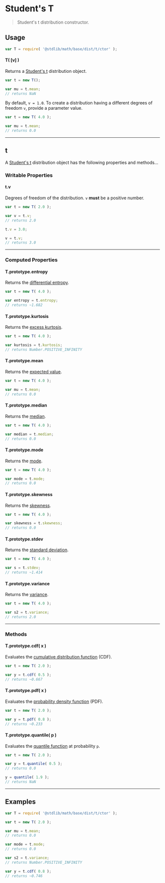 # Student's T

> Student's t distribution constructor.


<!-- Section to include introductory text. Make sure to keep an empty line after the intro `section` element and another before the `/section` close. -->

<section class="intro">

</section>

<!-- /.intro -->

<!-- Package usage documentation. -->

<section class="usage">

## Usage

``` javascript
var T = require( '@stdlib/math/base/dist/t/ctor' );
```

#### T( \[v\] )

Returns a [Student's t][t-distribution] distribution object.

``` javascript
var t = new T();

var mu = t.mean;
// returns NaN
```

By default, `v = 1.0`. To create a distribution having a different degrees of freedom `v`, provide a parameter value.

``` javascript
var t = new T( 4.0 );

var mu = t.mean;
// returns 0.0
```

---

## t

A [Student's t][t-distribution] distribution object has the following properties and methods...

### Writable Properties

#### t.v

Degrees of freedom of the distribution. `v` __must__ be a positive number.

``` javascript
var t = new T( 2.0 );

var v = t.v;
// returns 2.0

t.v = 3.0;

v = t.v;
// returns 3.0
```

---

### Computed Properties

#### T.prototype.entropy

Returns the [differential entropy][entropy].

``` javascript
var t = new T( 4.0 );

var entropy = t.entropy;
// returns ~1.682
```

#### T.prototype.kurtosis

Returns the [excess kurtosis][kurtosis].

``` javascript
var t = new T( 4.0 );

var kurtosis = t.kurtosis;
// returns Number.POSITIVE_INFINITY
```

#### T.prototype.mean

Returns the [expected value][expected-value].

``` javascript
var t = new T( 4.0 );

var mu = t.mean;
// returns 0.0
```

#### T.prototype.median

Returns the [median][median].

``` javascript
var t = new T( 4.0 );

var median = t.median;
// returns 0.0
```

#### T.prototype.mode

Returns the [mode][mode].

``` javascript
var t = new T( 4.0 );

var mode = t.mode;
// returns 0.0
```

#### T.prototype.skewness

Returns the [skewness][skewness].

``` javascript
var t = new T( 4.0 );

var skewness = t.skewness;
// returns 0.0
```

#### T.prototype.stdev

Returns the [standard deviation][standard-deviation].

``` javascript
var t = new T( 4.0 );

var s = t.stdev;
// returns ~1.414
```

#### T.prototype.variance

Returns the [variance][variance].

``` javascript
var t = new T( 4.0 );

var s2 = t.variance;
// returns 2.0
```

---

### Methods

#### T.prototype.cdf( x )

Evaluates the [cumulative distribution function][cdf] (CDF).

``` javascript
var t = new T( 2.0 );

var y = t.cdf( 0.5 );
// returns ~0.667
```

#### T.prototype.pdf( x )

Evaluates the [probability density function][pdf] (PDF).

``` javascript
var t = new T( 2.0 );

var y = t.pdf( 0.8 );
// returns ~0.233
```

#### T.prototype.quantile( p )

Evaluates the [quantile function][quantile-function] at probability `p`.

``` javascript
var t = new T( 2.0 );

var y = t.quantile( 0.5 );
// returns 0.0

y = quantile( 1.9 );
// returns NaN
```

</section>

<!-- /.usage -->

<!-- Package usage notes. Make sure to keep an empty line after the `section` element and another before the `/section` close. -->

<section class="notes">

</section>

<!-- /.notes -->

<!-- Package usage examples. -->

---

<section class="examples">

## Examples

``` javascript
var T = require( '@stdlib/math/base/dist/t/ctor' );

var t = new T( 2.0 );

var mu = t.mean;
// returns 0.0

var mode = t.mode;
// returns 0.0

var s2 = t.variance;
// returns Number.POSITIVE_INFINITY

var y = t.cdf( 0.8 );
// returns ~0.746
```

</section>

<!-- /.examples -->

<!-- Section to include cited references. If references are included, add a horizontal rule *before* the section. Make sure to keep an empty line after the `section` element and another before the `/section` close. -->

<section class="references">

</section>

<!-- /.references -->

<!-- Section for all links. Make sure to keep an empty line after the `section` element and another before the `/section` close. -->

<section class="links">

[t-distribution]: https://en.wikipedia.org/wiki/Student%27s_t-distribution

[cdf]: https://en.wikipedia.org/wiki/Cumulative_distribution_function
[pdf]: https://en.wikipedia.org/wiki/Probability_density_function
[quantile-function]: https://en.wikipedia.org/wiki/Quantile_function

[entropy]: https://en.wikipedia.org/wiki/Entropy_%28information_theory%29
[expected-value]: https://en.wikipedia.org/wiki/Expected_value
[kurtosis]: https://en.wikipedia.org/wiki/Kurtosis
[median]: https://en.wikipedia.org/wiki/Median
[mode]: https://en.wikipedia.org/wiki/Mode_%28statistics%29
[skewness]: https://en.wikipedia.org/wiki/Skewness
[standard-deviation]: https://en.wikipedia.org/wiki/Standard_deviation
[variance]: https://en.wikipedia.org/wiki/Variance

</section>

<!-- /.links -->
